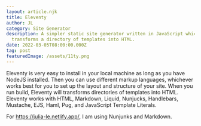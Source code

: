 ```yaml
---
layout: article.njk
title: Eleventy
author: JL
category: Site Generator
description: A simpler static site generator written in JavaScript which
  transforms a directory of templates into HTML.
date: 2022-03-05T08:00:00.000Z
tag: post
featuredImage: /assets/11ty.png
---
```

Eleventy is very easy to install in your local machine as long as you have NodeJS installed. Then you can use different markup languages, whichever works best for you to set up the layout and structure of your site. When you run build, Eleventy will transforms directories of templates into HTML. Eleventy works with HTML, Markdown, Liquid, Nunjucks, Handlebars, Mustache, EJS, Haml, Pug, and JavaScript Template Literals.

For  https://julia-le.netlify.app/, I am using Nunjunks and Markdown.